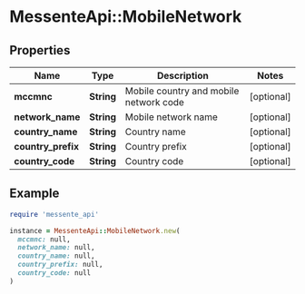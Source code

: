 # MessenteApi::MobileNetwork

## Properties

| Name | Type | Description | Notes |
| ---- | ---- | ----------- | ----- |
| **mccmnc** | **String** | Mobile country and mobile network code | [optional] |
| **network_name** | **String** | Mobile network name | [optional] |
| **country_name** | **String** | Country name | [optional] |
| **country_prefix** | **String** | Country prefix | [optional] |
| **country_code** | **String** | Country code | [optional] |

## Example

```ruby
require 'messente_api'

instance = MessenteApi::MobileNetwork.new(
  mccmnc: null,
  network_name: null,
  country_name: null,
  country_prefix: null,
  country_code: null
)
```

